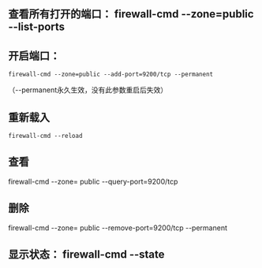 ## 查看所有打开的端口： firewall-cmd --zone=public --list-ports
## 开启端口：
```
firewall-cmd --zone=public --add-port=9200/tcp --permanent 
```   
（--permanent永久生效，没有此参数重启后失效）
## 重新载入
```   
firewall-cmd --reload
```   
## 查看
firewall-cmd --zone= public --query-port=9200/tcp
## 删除
firewall-cmd --zone= public --remove-port=9200/tcp --permanent
## 显示状态： firewall-cmd --state